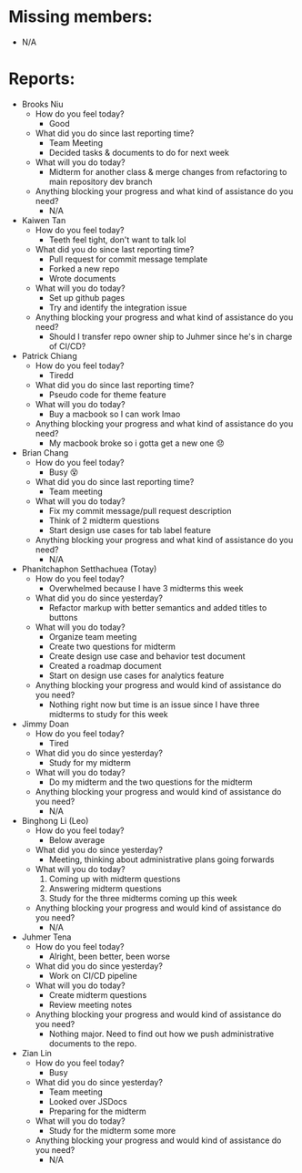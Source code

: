 # Missing members:
- N/A

# Reports:
- Brooks Niu
  - How do you feel today?
    - Good
  - What did you do since last reporting time?
    - Team Meeting
    - Decided tasks & documents to do for next week
  - What will you do today?
    - Midterm for another class & merge changes from refactoring to main repository dev branch
  - Anything blocking your progress and what kind of assistance do you need?
    - N/A
- Kaiwen Tan
  - How do you feel today?
    - Teeth feel tight, don't want to talk lol
  - What did you do since last reporting time?
    - Pull request for commit message template
    - Forked a new repo
    - Wrote documents
  - What will you do today?
    - Set up github pages
    - Try and identify the integration issue
  - Anything blocking your progress and what kind of assistance do you need?
    - Should I transfer repo owner ship to Juhmer since he's in charge of CI/CD?
- Patrick Chiang
  - How do you feel today?
    - Tiredd
  - What did you do since last reporting time?
    - Pseudo code for theme feature
  - What will you do today?
    - Buy a macbook so I can work lmao
  - Anything blocking your progress and what kind of assistance do you need?
    - My macbook broke so i gotta get a new one :disappointed:
- Brian Chang
  - How do you feel today?
    - Busy :dizzy_face:
  - What did you do since last reporting time?
    - Team meeting
  - What will you do today?
    - Fix my commit message/pull request description
    - Think of 2 midterm questions
    - Start design use cases for tab label feature
  - Anything blocking your progress and what kind of assistance do you need?
    - N/A
- Phanitchaphon Setthachuea (Totay)
  - How do you feel today?
    - Overwhelmed because I have 3 midterms this week
  - What did you do since yesterday?
    - Refactor markup with better semantics and added titles to buttons
  - What will you do today?
    - Organize team meeting
    - Create two questions for midterm
    - Create design use case and behavior test document
    - Created a roadmap document
    - Start on design use cases for analytics feature
  - Anything blocking your progress and would kind of assistance do you need?
    - Nothing right now but time is an issue since I have three midterms to study for this week
- Jimmy Doan
  - How do you feel today?
    - Tired
  - What did you do since yesterday?
    - Study for my midterm
  - What will you do today?
    - Do my midterm and the two questions for the midterm
  - Anything blocking your progress and would kind of assistance do you need?
    - N/A
- Binghong Li (Leo)
  - How do you feel today?
    - Below average
  - What did you do since yesterday?
    - Meeting, thinking about administrative plans going forwards
  - What will you do today?
    1. Coming up with midterm questions
    2. Answering midterm questions
    3. Study for the three midterms coming up this week
  - Anything blocking your progress and would kind of assistance do you need?
    - N/A
- Juhmer Tena
  - How do you feel today?
    - Alright, been better, been worse
  - What did you do since yesterday?
    - Work on CI/CD pipeline
  - What will you do today?
    - Create midterm questions
    - Review meeting notes
  - Anything blocking your progress and would kind of assistance do you need?
    - Nothing major. Need to find out how we push administrative documents to the repo.
- Zian Lin
  - How do you feel today?
    - Busy
  - What did you do since yesterday?
    - Team meeting
    - Looked over JSDocs
    - Preparing for the midterm
  - What will you do today?
    - Study for the midterm some more
  - Anything blocking your progress and would kind of assistance do you need?
    - N/A
